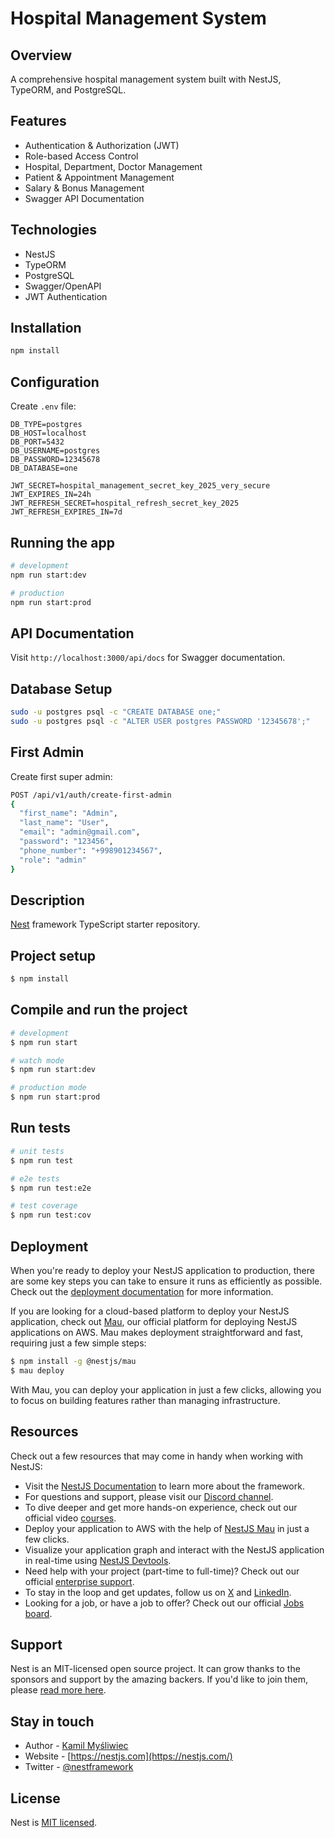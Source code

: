 # Hospital Management System

## Overview
A comprehensive hospital management system built with NestJS, TypeORM, and PostgreSQL.

## Features
- Authentication & Authorization (JWT)
- Role-based Access Control
- Hospital, Department, Doctor Management
- Patient & Appointment Management
- Salary & Bonus Management
- Swagger API Documentation

## Technologies
- NestJS
- TypeORM
- PostgreSQL
- Swagger/OpenAPI
- JWT Authentication

## Installation

```bash
npm install
```

## Configuration
Create `.env` file:
```env
DB_TYPE=postgres
DB_HOST=localhost
DB_PORT=5432
DB_USERNAME=postgres
DB_PASSWORD=12345678
DB_DATABASE=one

JWT_SECRET=hospital_management_secret_key_2025_very_secure
JWT_EXPIRES_IN=24h
JWT_REFRESH_SECRET=hospital_refresh_secret_key_2025
JWT_REFRESH_EXPIRES_IN=7d
```

## Running the app

```bash
# development
npm run start:dev

# production
npm run start:prod
```

## API Documentation
Visit `http://localhost:3000/api/docs` for Swagger documentation.

## Database Setup
```bash
sudo -u postgres psql -c "CREATE DATABASE one;"
sudo -u postgres psql -c "ALTER USER postgres PASSWORD '12345678';"
```

## First Admin
Create first super admin:
```bash
POST /api/v1/auth/create-first-admin
{
  "first_name": "Admin",
  "last_name": "User",
  "email": "admin@gmail.com",
  "password": "123456",
  "phone_number": "+998901234567",
  "role": "admin"
}
```
  <!--[![Backers on Open Collective](https://opencollective.com/nest/backers/badge.svg)](https://opencollective.com/nest#backer)
  [![Sponsors on Open Collective](https://opencollective.com/nest/sponsors/badge.svg)](https://opencollective.com/nest#sponsor)-->

## Description

[Nest](https://github.com/nestjs/nest) framework TypeScript starter repository.

## Project setup

```bash
$ npm install
```

## Compile and run the project

```bash
# development
$ npm run start

# watch mode
$ npm run start:dev

# production mode
$ npm run start:prod
```

## Run tests

```bash
# unit tests
$ npm run test

# e2e tests
$ npm run test:e2e

# test coverage
$ npm run test:cov
```

## Deployment

When you're ready to deploy your NestJS application to production, there are some key steps you can take to ensure it runs as efficiently as possible. Check out the [deployment documentation](https://docs.nestjs.com/deployment) for more information.

If you are looking for a cloud-based platform to deploy your NestJS application, check out [Mau](https://mau.nestjs.com), our official platform for deploying NestJS applications on AWS. Mau makes deployment straightforward and fast, requiring just a few simple steps:

```bash
$ npm install -g @nestjs/mau
$ mau deploy
```

With Mau, you can deploy your application in just a few clicks, allowing you to focus on building features rather than managing infrastructure.

## Resources

Check out a few resources that may come in handy when working with NestJS:

- Visit the [NestJS Documentation](https://docs.nestjs.com) to learn more about the framework.
- For questions and support, please visit our [Discord channel](https://discord.gg/G7Qnnhy).
- To dive deeper and get more hands-on experience, check out our official video [courses](https://courses.nestjs.com/).
- Deploy your application to AWS with the help of [NestJS Mau](https://mau.nestjs.com) in just a few clicks.
- Visualize your application graph and interact with the NestJS application in real-time using [NestJS Devtools](https://devtools.nestjs.com).
- Need help with your project (part-time to full-time)? Check out our official [enterprise support](https://enterprise.nestjs.com).
- To stay in the loop and get updates, follow us on [X](https://x.com/nestframework) and [LinkedIn](https://linkedin.com/company/nestjs).
- Looking for a job, or have a job to offer? Check out our official [Jobs board](https://jobs.nestjs.com).

## Support

Nest is an MIT-licensed open source project. It can grow thanks to the sponsors and support by the amazing backers. If you'd like to join them, please [read more here](https://docs.nestjs.com/support).

## Stay in touch

- Author - [Kamil Myśliwiec](https://twitter.com/kammysliwiec)
- Website - [https://nestjs.com](https://nestjs.com/)
- Twitter - [@nestframework](https://twitter.com/nestframework)

## License

Nest is [MIT licensed](https://github.com/nestjs/nest/blob/master/LICENSE).
